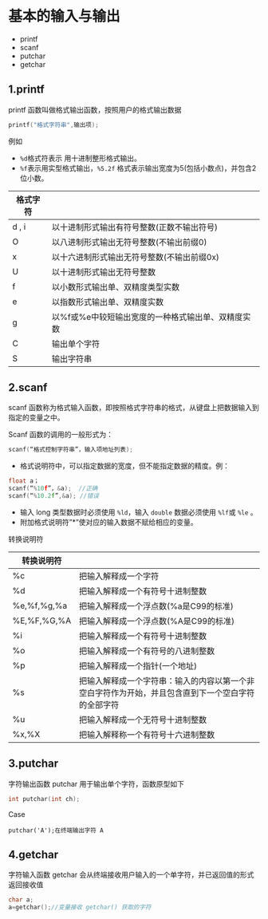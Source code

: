 # 基本的输入与输出

- printf
- scanf
- putchar
- getchar

## 1.printf

printf 函数叫做格式输出函数，按照用户的格式输出数据

```c
printf("格式字符串",输出项);
```

例如

- `%d`格式符表示 用十进制整形格式输出。
- `%f`表示用实型格式输出，`%5.2f` 格式表示输出宽度为5(包括小数点)，并包含2位小数。



| 格式字符 |                                                    |
| -------- | -------------------------------------------------- |
| d , i    | 以十进制形式输出有符号整数(正数不输出符号)         |
| O        | 以八进制形式输出无符号整数(不输出前缀0)            |
| x        | 以十六进制形式输出无符号整数(不输出前缀0x)         |
| U        | 以十进制形式输出无符号整数                         |
| f        | 以小数形式输出单、双精度类型实数                   |
| e        | 以指数形式输出单、双精度实数                       |
| g        | 以%f或%e中较短输出宽度的一种格式输出单、双精度实数 |
| C        | 输出单个字符                                       |
| S        | 输出字符串                                         |

## 2.scanf

scanf 函数称为格式输入函数，即按照格式字符串的格式，从键盘上把数据输入到指定的变量之中。

Scanf 函数的调用的一般形式为： 
```c
scanf(“格式控制字符串”，输入项地址列表); 
```

- 格式说明符中，可以指定数据的宽度，但不能指定数据的精度。例：
```c
float a；
scanf(“%10f”，&a);  //正确
scanf(“%10.2f”,&a); //错误
```
- 输入 long 类型数据时必须使用 `%ld`，输入 `double` 数据必须使用 `%lf`或 `%le` 。 
- 附加格式说明符”*”使对应的输入数据不赋给相应的变量。 

转换说明符 

| 转换说明符  |                                                              |
| ----------- | ------------------------------------------------------------ |
| %c          | 把输入解释成一个字符                                         |
| %d          | 把输入解释成一个有符号十进制整数                             |
| %e,%f,%g,%a | 把输入解释成一个浮点数(%a是C99的标准)                        |
| %E,%F,%G,%A | 把输入解释成一个浮点数(%A是C99的标准)                        |
| %i          | 把输入解释成一个有符号十进制整数                             |
| %o          | 把输入解释成一个有符号的八进制整数                           |
| %p          | 把输入解释成一个指针(一个地址)                               |
| %s          | 把输入解释成一个字符串：输入的内容以第一个非空白字符作为开始，并且包含直到下一个空白字符的全部字符 |
| %u          | 把输入解释成一个无符号十进制整数                             |
| %x,%X       | 把输入解释称一个有符号十六进制整数                           |

## 3.putchar

字符输出函数 putchar 用于输出单个字符，函数原型如下

```c
int putchar(int ch);
```

Case
```
putchar('A');在终端输出字符 A
```

## 4.getchar

字符输入函数 getchar 会从终端接收用户输入的一个单字符，并已返回值的形式返回接收值

```c
char a;
a=getchar();//变量接收 getchar() 获取的字符
```